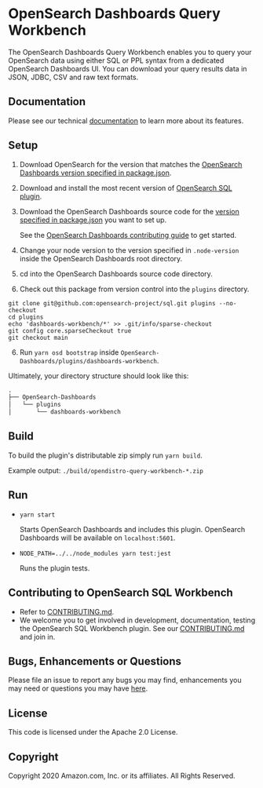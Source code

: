 # OpenSearch Dashboards Query Workbench

The OpenSearch Dashboards Query Workbench enables you to query your OpenSearch data using either SQL or PPL syntax from a dedicated OpenSearch Dashboards UI. You can download your query results data in JSON, JDBC, CSV and raw text formats.


## Documentation

Please see our technical [documentation](https://opendistro.github.io/for-elasticsearch-docs/) to learn more about its features.


## Setup

1. Download OpenSearch for the version that matches the [OpenSearch Dashboards version specified in package.json](./package.json#L8).
1. Download and install the most recent version of [OpenSearch SQL plugin](https://github.com/opensearch-project/sql#open-distro-for-elasticsearch-sql).
1. Download the OpenSearch Dashboards source code for the [version specified in package.json](./package.json#L8) you want to set up.

   See the [OpenSearch Dashboards contributing guide](https://github.com/opensearch-project/OpenSearch-Dashboards/blob/main/CONTRIBUTING.md) to get started.
   
1. Change your node version to the version specified in `.node-version` inside the OpenSearch Dashboards root directory.
1. cd into the OpenSearch Dashboards source code directory.
1. Check out this package from version control into the `plugins` directory.
```
git clone git@github.com:opensearch-project/sql.git plugins --no-checkout
cd plugins
echo 'dashboards-workbench/*' >> .git/info/sparse-checkout
git config core.sparseCheckout true
git checkout main
```
6. Run `yarn osd bootstrap` inside `OpenSearch-Dashboards/plugins/dashboards-workbench`.

Ultimately, your directory structure should look like this:

```md
.
├── OpenSearch-Dashboards
│   └── plugins
│       └── dashboards-workbench
```


## Build

To build the plugin's distributable zip simply run `yarn build`.

Example output: `./build/opendistro-query-workbench-*.zip`


## Run

- `yarn start`

  Starts OpenSearch Dashboards and includes this plugin. OpenSearch Dashboards will be available on `localhost:5601`.

- `NODE_PATH=../../node_modules yarn test:jest`

  Runs the plugin tests.


## Contributing to OpenSearch SQL Workbench

- Refer to [CONTRIBUTING.md](./CONTRIBUTING.md).
- We welcome you to get involved in development, documentation, testing the OpenSearch SQL Workbench plugin. See our [CONTRIBUTING.md](./CONTRIBUTING.md) and join in.

## Bugs, Enhancements or Questions

Please file an issue to report any bugs you may find, enhancements you may need or questions you may have [here](https://github.com/opensearch-project/sql/issues).

## License

This code is licensed under the Apache 2.0 License. 

## Copyright

Copyright 2020 Amazon.com, Inc. or its affiliates. All Rights Reserved.
